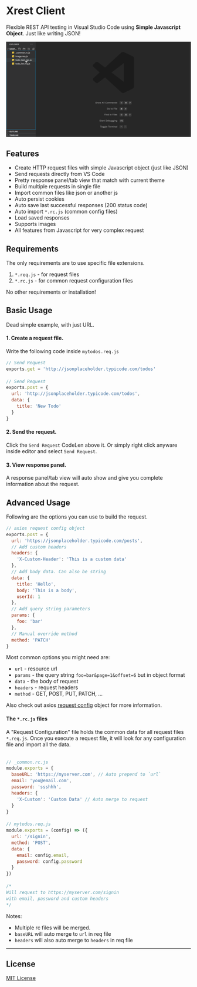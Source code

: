 # Xrest Client

Flexible REST API testing in Visual Studio Code using **Simple Javascript Object**. Just like writing JSON!  
  
![xrest-client](https://raw.githubusercontent.com/rhaldkhein/vscode-xrest-client/master/static/demo.gif) 

## Features

- Create HTTP request files with simple Javascript object (just like JSON)
- Send requests directly from VS Code
- Pretty response panel/tab view that match with current theme
- Build multiple requests in single file
- Import common files like json or another js
- Auto persist cookies
- Auto save last successful responses (200 status code)
- Auto import `*.rc.js` (common config files)
- Load saved responses
- Supports images
- All features from Javascript for very complex request

## Requirements

The only requirements are to use specific file extensions.

1. `*.req.js` - for request files
2. `*.rc.js` - for common request configuration files

No other requirements or installation!

## Basic Usage

Dead simple example, with just URL.

#### 1. Create a request file.
Write the following code inside `mytodos.req.js`
```js
// Send Request
exports.get = 'http://jsonplaceholder.typicode.com/todos'

// Send Request
exports.post = {
  url: 'http://jsonplaceholder.typicode.com/todos',
  data: {
    title: 'New Todo'
  }
}
```
#### 2. Send the request.
Click the `Send Request` CodeLen above it. Or simply right click anyware inside editor and select `Send Request`.
#### 3. View response panel.
A response panel/tab view will auto show and give you complete information about the request.

## Advanced Usage

Following are the options you can use to build the request.  

```js
// axios request config object
exports.post = {
  url: 'https://jsonplaceholder.typicode.com/posts',
  // Add custom headers
  headers: {
    'X-Custom-Header': 'This is a custom data'
  },
  // Add body data. Can also be string
  data: {
    title: 'Hello',
    body: 'This is a body',
    userId: 1
  },
  // Add query string parameters
  params: { 
    foo: 'bar'
  },
  // Manual override method
  method: 'PATCH'
}
```
  
Most common options you might need are:

* `url` - resource url
* `params` - the query string `foo=bar&page=1&offset=6` but in object format
* `data` - the body of request  
* `headers` - request headers
* `method` - GET, POST, PUT, PATCH, ... 

Also check out axios [request config](https://github.com/axios/axios#request-config) object for more information.  

#### The `*.rc.js` files

A "Request Configuration" file holds the common data for all request files `*.req.js`.
Once you execute a request file, it will look for any configuration file and import all the data.

```js

// _common.rc.js
module.exports = {
  baseURL: 'https://myserver.com', // Auto prepend to `url`
  email: 'you@email.com',
  password: 'ssshhh',
  headers: {
    'X-Custom': 'Custom Data' // Auto merge to request
  }
}

// mytodos.req.js
module.exports = (config) => ({
  url: '/signin',
  method: 'POST',
  data: {
    email: config.email,
    password: config.password
  }
})

/*
Will request to https://myserver.com/signin 
with email, password and custom headers
*/

```
Notes: 
- Multiple rc files will be merged.
- `baseURL` will auto merge to `url` in req file
- `headers` will also auto merge to `headers` in req file

-----------------------------------------------------------------------------------------------------------

## License

[MIT License](LICENSE.txt)

